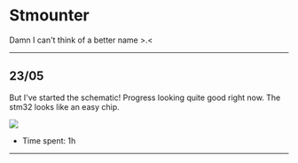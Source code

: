 # Stmounter

Damn I can't think of a better name >.<

-------------------

## 23/05

But I've started the schematic! Progress looking quite good right now. The stm32 looks like an easy chip.

![](https://hc-cdn.hel1.your-objectstorage.com/s/v3/42b2bad4cae87a297e4a6db87b6074c069d7d9ba_image.png)

- Time spent: 1h

-------------------
